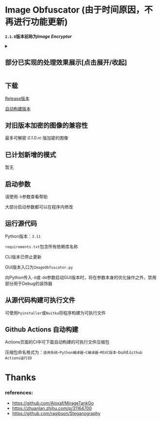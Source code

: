 # Image Obfuscator (由于时间原因，不再进行功能更新)

__`2.1.0`版本前称为*Image Encryptor*__

<details>
<summary><h2>部分已实现的处理效果展示[点击展开/收起]</h2></summary>

> 所引用图像的画师: `かにビーム`

### 加密模式

__[保存为无损图像后解密保存的原图时，可无损还原出原图像]__

__[保存为有损图像或解密时使用非原图时，会出现较细的切割线]__

↓默认设置↓

<img style="max-width:100%;overflow:hidden;height:500px" src="https://github.com/noeru-desu/noeru-desu/blob/main/assets/Image-obfuscator/normal_encrypt.jpg?raw=true">

↓最高强度噪音异或RGB↓

<img style="max-width:100%;overflow:hidden;height:500px" src="https://github.com/noeru-desu/noeru-desu/blob/main/assets/Image-obfuscator/noise_xor_encrypt.jpg?raw=true">

---

### QQ反屏蔽模式(用于群聊中发送图像)

__[仅修改4个角的各1个像素点，使图像不会被特征匹配机制拦截]__

注意: 此模式完全**无法防举报**

<img style="max-width:100%;overflow:hidden;height:500px" src="https://github.com/noeru-desu/noeru-desu/blob/main/assets/Image-obfuscator/qq_antishield.jpg?raw=true">

---

### 幻影坦克模式 (使同一张图像显示在黑底与白底中时展现出不同的内容)

__[彩色模式就看个乐子，效果不好]__

<img style="max-width:100%;overflow:hidden;height:500px" src="https://github.com/noeru-desu/noeru-desu/blob/main/assets/Image-obfuscator/mirage_tank.jpg?raw=true">

---

### LSB(Least Significant Bit, 最低有效位)隐写模式

__[使用小于等于2个最低有效位时，可在肉眼无法辨别的情况下隐写任意文件到图像中]__

~(因为处理结果看起来完全没区别所以就不放图片了)~

---

</details>

## 下载

[Release版本](../../../releases)

[自动构建版本](../../../actions)

## 对旧版本加密的图像的兼容性

最多可解密 _0.1.0.rc_ 版加密的图像

## 已计划新增的模式

暂无

## 启动参数

请使用`-h`参数查看帮助

大部分启动参数都可以在程序内修改

## 运行源代码

Python版本：`3.11`

`requirements.txt`包含所有依赖库名称

CLI版本已停止更新

GUI版本入口为`ImageObfuscator.py`

向Python传入`-O`或`-OO`参数启动GUI版本时，将在参数本身的优化操作之外，禁用部分用于Debug的装饰器

## 从源代码构建可执行文件

可使用`Pyinstaller`或`Nuitka`将程序构建为可执行文件

## Github Actions 自动构建

Actions页面的CI中可下载自动构建的可执行文件压缩包

压缩包命名格式为：`适用系统`-`Python编译器`-`C编译器`-`MSVC版本`-build.`Github Actions运行ID`

# Thanks
### references:
* https://github.com/Aloxaf/MirageTankGo
* https://zhuanlan.zhihu.com/p/31164700
* https://github.com/ragibson/Steganography
